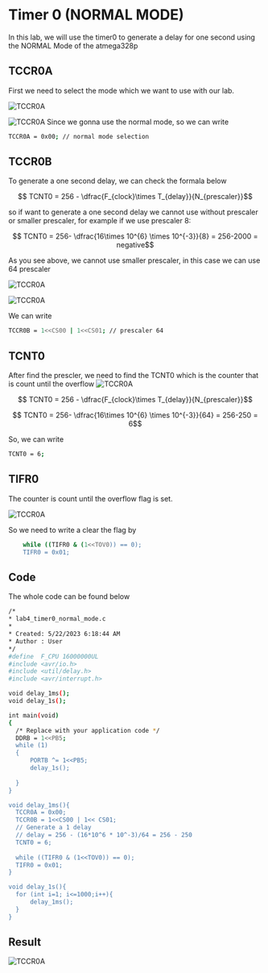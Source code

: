 # Timer 0 (NORMAL MODE)

In this lab, we will use the timer0 to generate a delay for one second using the NORMAL Mode of the atmega328p 

## TCCR0A

First we need to select the mode which we want to use with our lab. 

![TCCR0A](https://github.com/Theara-Seng/atmega328p_register_lab/blob/main/lab4_timer0_normal_mode/lab4_image/TCCR0A.png)

![TCCR0A](https://github.com/Theara-Seng/atmega328p_register_lab/blob/main/lab4_timer0_normal_mode/lab4_image/normal_mode.png)
Since we gonna use the normal mode, so we can write 

```sh
TCCR0A = 0x00; // normal mode selection
```

## TCCR0B

To generate a one second delay, we can check the formala below 

$$ TCNT0 = 256 - \dfrac{F_{clock}\times T_{delay}}{N_{prescaler}}$$

so if want to generate a one second delay we cannot use without prescaler or smaller prescaler, for example if we use prescaler 8:

$$ TCNT0 = 256- \dfrac{16\times 10^{6} \times 10^{-3}}{8} = 256-2000 = negative$$

As you see above, we cannot use smaller prescaler, in this case we can use 64 prescaler

![TCCR0A](https://github.com/Theara-Seng/atmega328p_register_lab/blob/main/lab4_timer0_normal_mode/lab4_image/TCCR0B.png)

![TCCR0A](https://github.com/Theara-Seng/atmega328p_register_lab/blob/main/lab4_timer0_normal_mode/lab4_image/prescaler.png)

We can write 

```sh
TCCR0B = 1<<CS00 | 1<<CS01; // prescaler 64
```

## TCNT0

After find the prescler, we need to find the TCNT0 which is the counter that is count until the overflow 
![TCCR0A](https://github.com/Theara-Seng/atmega328p_register_lab/blob/main/lab4_timer0_normal_mode/lab4_image/TCNT0.png)

$$ TCNT0 = 256 - \dfrac{F_{clock}\times T_{delay}}{N_{prescaler}}$$


$$ TCNT0 = 256- \dfrac{16\times 10^{6} \times 10^{-3}}{64} = 256-250 = 6$$

So, we can write 

```sh
TCNT0 = 6; 
```

## TIFR0 

The counter is count until the overflow flag is set.

![TCCR0A](https://github.com/Theara-Seng/atmega328p_register_lab/blob/main/lab4_timer0_normal_mode/lab4_image/TIFR0.png)

So we need to write a clear the flag by 

```sh
	while ((TIFR0 & (1<<TOV0)) == 0);
	TIFR0 = 0x01;
  ```
  
  ## Code 
  
  The whole code can be found below 
  
  ```sh
  /*
 * lab4_timer0_normal_mode.c
 *
 * Created: 5/22/2023 6:18:44 AM
 * Author : User
 */ 
#define  F_CPU 16000000UL
#include <avr/io.h>
#include <util/delay.h>
#include <avr/interrupt.h>

void delay_1ms();
void delay_1s();

int main(void)
{
    /* Replace with your application code */
	DDRB = 1<<PB5;
    while (1) 
    {
		PORTB ^= 1<<PB5;
		delay_1s();
		
    }
}

void delay_1ms(){
	TCCR0A = 0x00;
	TCCR0B = 1<<CS00 | 1<< CS01;
	// Generate a 1 delay 
	// delay = 256 - (16*10^6 * 10^-3)/64 = 256 - 250
	TCNT0 = 6;
	
	while ((TIFR0 & (1<<TOV0)) == 0);
	TIFR0 = 0x01;
}

void delay_1s(){
	for (int i=1; i<=1000;i++){
		delay_1ms();
	}
}
```

## Result 

![TCCR0A](https://github.com/Theara-Seng/atmega328p_register_lab/blob/main/lab4_timer0_normal_mode/lab4_image/result.png)

